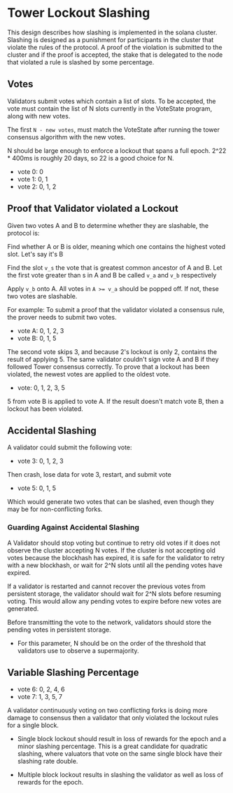 # Tower Lockout Slashing

This design describes how slashing is implemented in the solana
cluster.  Slashing is designed as a punishment for participants in
the cluster that violate the rules of the protocol.  A proof of the
violation is submitted to the cluster and if the proof is accepted,
the stake that is delegated to the node that violated a rule is
slashed by some percentage.

## Votes

Validators submit votes which contain a list of slots.  To be
accepted, the vote must contain the list of N slots currently in
the VoteState program, along with new votes.

The first `N - new votes`, must match the VoteState after running
the tower consensus algorithm with the new votes.


N should be large enough to enforce a lockout that spans a full
epoch.  2^22 * 400ms is roughly 20 days, so 22 is a good choice for
N.

* vote 0: 0
* vote 1: 0, 1
* vote 2: 0, 1, 2


## Proof that Validator violated a Lockout
Given two votes A and B to determine whether they are slashable,
the protocol is:

Find whether A or B is older, meaning which one contains the highest
voted slot. Let's say it's B

Find the slot `v_s` the vote that is greatest common ancestor of A
and B. Let the first vote greater than s in A and B be called `v_a`
and `v_b` respectively

Apply `v_b` onto A. All votes in `A >= v_a` should be popped off.
If not, these two votes are slashable.

For example: To submit a proof that the validator violated a consensus
rule, the prover needs to submit two votes.

* vote A: 0, 1, 2, 3
* vote B: 0, 1, 5

The second vote skips 3, and because 2's lockout is only 2, contains
the result of applying 5.  The same validator couldn't sign vote A
and B if they followed Tower consensus correctly.  To prove that a
lockout has been violated, the newest votes are applied to the
oldest vote.

* vote: 0, 1, 2, 3, 5

5 from vote B is applied to vote A.  If the result doesn't match
vote B, then a lockout has been violated.

##  Accidental Slashing

A validator could submit the following vote:

* vote 3: 0, 1, 2, 3

Then crash, lose data for vote 3, restart, and submit vote

* vote 5: 0, 1, 5

Which would generate two votes that can be slashed, even though
they may be for non-conflicting forks.

###  Guarding Against Accidental Slashing

A Validator should stop voting but continue to retry old votes if
it does not observe the cluster accepting N votes.  If the cluster
is not accepting old votes because the blockhash has expired, it
is safe for the validator to retry with a new blockhash, or wait
for 2^N slots until all the pending votes have expired.

If a validator is restarted and cannot recover the previous votes
from persistent storage, the validator should wait for 2^N slots
before resuming voting.  This would allow any pending votes to
expire before new votes are generated.

Before transmitting the vote to the network, validators should store
the pending votes in persistent storage.

* For this parameter, N should be on the order of the threshold
that validators use to observe a supermajority.

## Variable Slashing Percentage

* vote 6: 0, 2, 4, 6
* vote 7: 1, 3, 5, 7

A validator continuously voting on two conflicting forks is doing
more damage to consensus then a validator that only violated the
lockout rules for a single block.

* Single block lockout should result in loss of rewards for the
epoch and a minor slashing percentage.  This is a great candidate
for quadratic slashing, where valuators that vote on the same
single block have their slashing rate double.

* Multiple block lockout results in slashing the validator as well
as loss of rewards for the epoch.
